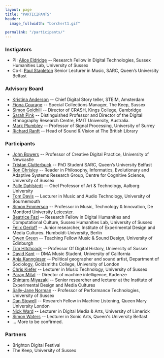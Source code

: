 ```yaml
---
layout: page
title: "PARTICIPANTS"
header:
  image_fullwidth: "borchert1.gif"

permalink: "/participants/"
---
```


### Instigators

+ PI: [Alice Eldridge](http://www.sussex.ac.uk/profiles/127749) -- Research Fellow in Digital Technologies, Sussex Humanities Lab,  University of Sussex
+ Co-I: [Paul Stapleton](http://www.paulstapleton.net) Senior Lecturer in Music, SARC, Queen’s University Belfast

### Advisory Board

+ [Kristina Anderson](http://tinything.com/?p=57) -- Chief Digital Story teller, STEIM, Amsterdam
+ [Fiona Courage](http://www.sussex.ac.uk/profiles/9183) --  Special Collections Manager, The Keep, Sussex               
+ [Simon Goldhill](http://www.classics.cam.ac.uk/directory/simon-goldhill) -- Director of CRASH, Kings College, Cambridge
+ [Sarah Pink](http://www1.rmit.edu.au/browse%3BID=vcnfenbj05lv) -- Distinguished Professor and Director of the Digital Ethnography Research Centre, RMIT University, Australia.
+ [Mark Plumbley](http://www.surrey.ac.uk/cvssp/people/mark_plumbley/) -- Professor of Signal Processing, University of Surrey
+ [Richard Ranft](https://uk.linkedin.com/in/richardranft) -- Head of Sound & Vision at The British Library

### Participants

+ [John Bowers](http://www.ncl.ac.uk/sacs/staff/profile/johnbowers.html#background) -- Professor of Creative Digital Practice, University of Newcastle  
+ [Tristan Clutterbuck](http://tristanclutterbuck.tumblr.com/image/136825624304) -- PhD Student SARC, Queen’s University Belfast
+ [Ron Chrisley](http://www.sussex.ac.uk/profiles/476) -- Reader in Philosophy, Informatics, Evolutionary and Adaptive Systems Research Group, Centre for Cognitive Science, University of Sussex
+ [Palle Dahlstedt](https://soundcloud.com/palle-dahlstedt) -- Obel Professor of Art & Technology, Aalborg University 
+ [Tom Davis](http://staffprofiles.bournemouth.ac.uk/display/tdavis) -- Lecturer in Music and Audio Technology, University of Bournemouth
+ [Simon Emmerson](http://www.dmu.ac.uk/about-dmu/academic-staff/technology/simon-emmerson/simon-emmerson.aspx) -- Professor in Music, Technology & Innovation, De Montford University Leicester.
+ [Beatrice Fazi](http://www.sussex.ac.uk/profiles/378975) -- Research Fellow in Digital Humanities and Computational Culture, Sussex Humanities Lab, University of Sussex
+ [Felix Gerloff](https://www.ixdm.ch/team/felix-gerloff/) -- Junior researcher, Institute of Experimental Design and Media Cultures. Humboldt-University, Berlin
+ [Owen Green](http://owengreen.net/) -- 	Teaching Fellow Music & Sound Design, University of Edinburgh
+ [Tim Hitchcock](http://www.sussex.ac.uk/profiles/336034) -- Professor Of Digital History, University of Sussex
+ [David Kant](http://www.davidkant.com/) -- DMA Music Student, University of California
+ [Anja Kanngieser](http://anjakanngieser.com/) -- Political geographer and sound artist, Department of Sociology, Goldsmiths College, University of London
+ [Chris Kiefer](http://www.sussex.ac.uk/profiles/208667) -- Lecturer in Music Technology, University of Sussex
+ [Parag Mital](http://pkmital.com) -- Director of machine intelligence, Kadenze
+ [Shintaro Miyazaki](http://shintaro-miyazaki.com/) -- Senior researcher and lecturer at the Institute of Experimental Design and Media Cultures
+ [Sally-Jane Norman](http://www.sussex.ac.uk/profiles/240005) -- Professor of Performance Technologies, University of Sussex
+ [Dan Stowell](http://c4dm.eecs.qmul.ac.uk/people/dans.html) -- Research Fellow in Machine Listening, Queen Mary University London
+ [Nick Ward](http://www.dmarc.ie/people/academic-staff/nicholas-ward/) -- Lecturer in Digital Media & Arts, University of Limerick
+ [Simon Waters](http://pure.qub.ac.uk/portal/en/persons/simon-waters(2eb6eeb9-1304-4399-ae1c-be09e9e55c89).html) -- Lecturer in Sonic Arts, Queen's University Belfast
+ ... More to be confirmed.


### Partners
+ Brighton Digital Festival
+ The Keep, University of Sussex
